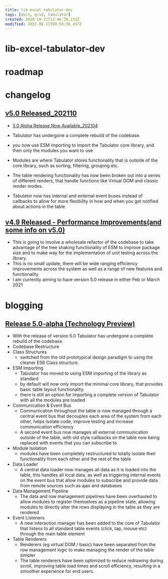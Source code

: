 ```yaml
---
title: lib-excel-tabulator-dev
tags: [docs, grid, tabulator]
created: 2020-10-21T12:46:30.133Z
modified: 2022-08-21T09:59:36.457Z
---
```


# lib-excel-tabulator-dev

# roadmap

# changelog

## [v5.0 Released_202110](https://github.com/olifolkerd/tabulator/issues/3403)

- [5.0 Alpha Release Now Available_202104](https://github.com/olifolkerd/tabulator/issues/3286)

- Tabulator has undergone a complete rebuild of the codebase.

- you now use ESM importing to import the Tabulator core library, and then only the modules you want to use
- Modules are where Tabulator stores functionality that is outside of the core library, such as sorting, filtering, grouping etc.

- The table rendering functionality has now been broken out into a series of different renders, that handle functions like Virtual DOM and classic render modes.

- Tabulator now has internal and external event buses instead of callbacks to allow for more flexibility in how and when you get notified about actions in the table

## [v4.9 Released - Performance Improvements(and some info on v5.0)](https://github.com/olifolkerd/tabulator/issues/3085)

- This is going to involve a wholesale refactor of the codebase to take advantage of the tree shaking functionality of ESM to improve package size and to make way for the implementation of unit testing across the library.
- This is no small update, there will be wide ranging efficiency improvements across the system as well as a range of new features and functionality
- I am currently aiming to have version 5.0 release in either Feb or March 2021
# blogging

## [Release 5.0-alpha (Technology Preview)](http://tabulator.info/docs/5.0/release)

- With the release of version 5.0 Tabulator has undergone a complete rebuild of the codebase.
- Codebase Restructure
- Class Structures
  - switched from the old prototypical design paradigm to using the cleaner ES6 Class structure.
- ESM Importing
  - Tabulator has moved to using ESM importing of the library as standard 
  - by default will now only import the minimal core library, that provides basic table layout functionality.
  - there is still an option for importing a complete version of Tabulator with all the modules pre loaded
- Communication & Event Bus
  - Communication throughout the table is now managed through a central event bus that decouples each area of the system from each other, helps isolate code, improve testing and increase communication efficiency
  - A second event bus now manages all external communication outside of the table, with old style callbacks on the table now being replaced with events that you can subscribe to
- Module Isolation
  - modules have been completely restructured to totally isolate their functionality from each other and the rest of the table
- Data Loader
  - A central data loader now manages all data as it is loaded into the table, this handles all local data, as well as triggering internal events on the event bus that allow modules to subscribe and provide data from remote sources such as ajax and databases
- Data Management Pipeline
  - The data and row management pipelines have been overhauled to allow modules to register themselves as a pipeline state, allowing modules to directly alter the rows displaying in the table as they are rendered
- Event Listeners
  - A new interaction manager has been added to the core of Tabulator that listens to all standard table events (click, tap, mouse etc) through the main table element
- Table Renderers
  - Renderers (eg virtual DOM / basic) have been separated from the row management logic to make managing the render of the table simpler 
  - The table renderers have been optimized to reduce redrawing during scroll, improving table load times and scroll efficiency, resulting in a smoother experience for end users.
